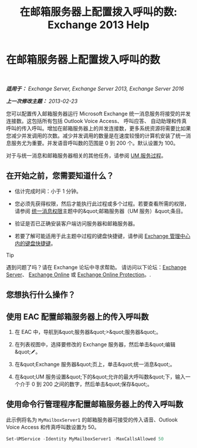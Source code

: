 ﻿---
title: '在邮箱服务器上配置拨入呼叫的数: Exchange 2013 Help'
TOCTitle: 在邮箱服务器上配置拨入呼叫的数
ms:assetid: 419e1de9-2bf8-48a8-824d-2a536b0a6d90
ms:mtpsurl: https://technet.microsoft.com/zh-cn/library/Aa997637(v=EXCHG.150)
ms:contentKeyID: 50556556
ms.date: 05/21/2018
mtps_version: v=EXCHG.150
ms.translationtype: MT
---

# 在邮箱服务器上配置拨入呼叫的数

 

_**适用于：** Exchange Server, Exchange Server 2013, Exchange Server 2016_

_**上一次修改主题：** 2013-02-23_

您可以配置传入邮箱服务器运行 Microsoft Exchange 统一消息服务将接受的并发连接数。这包括所有包括 Outlook Voice Access、 呼叫应答、 自动助理和传真呼叫的传入呼叫。增加在邮箱服务器上的并发连接数，更多系统资源将需要比如果您减少并发调用的次数。减少并发调用的数量是在速度较慢的计算机安装了统一消息服务尤为重要。并发语音呼叫数的范围是 0 到 200 个。默认设置为 100。

对于与统一消息和邮箱服务器相关的其他任务，请参阅 [UM 服务过程](um-services-procedures-exchange-2013-help.md)。

## 在开始之前，您需要知道什么？

  - 估计完成时间：小于 1 分钟。

  - 您必须先获得权限，然后才能执行此过程或多个过程。若要查看所需的权限，请参阅 [统一消息权限](unified-messaging-permissions-exchange-2013-help.md)主题中的\&quot;邮箱服务器（UM 服务）\&quot;条目。

  - 验证是否已正确安装客户端访问服务器和邮箱服务器。

  - 若要了解可能适用于此主题中过程的键盘快捷键，请参阅 [Exchange 管理中心内的键盘快捷键](keyboard-shortcuts-in-the-exchange-admin-center-exchange-online-protection-help.md)。

> [!TIP]  
> 遇到问题了吗？请在 Exchange 论坛中寻求帮助。 请访问以下论坛：<a href="https://go.microsoft.com/fwlink/p/?linkid=60612">Exchange Server</a>、 <a href="https://go.microsoft.com/fwlink/p/?linkid=267542">Exchange Online</a> 或 <a href="https://go.microsoft.com/fwlink/p/?linkid=285351">Exchange Online Protection</a>。.


## 您想执行什么操作？

## 使用 EAC 配置邮箱服务器上的传入呼叫数

1.  在 EAC 中，导航到\&quot;服务器\&quot;\>\&quot;服务器\&quot;。

2.  在列表视图中，选择要修改的 Exchange 服务器，然后单击\&quot;编辑\&quot;![编辑图标](images/Bb124582.6f53ccb2-1f13-4c02-bea0-30690e6ea71d(EXCHG.150).gif "编辑图标")。

3.  在\&quot;Exchange 服务器\&quot;页上，单击\&quot;统一消息\&quot;。

4.  在\&quot;UM 服务设置\&quot;下的\&quot;允许的最大呼叫数\&quot;下，输入一个介于 0 到 200 之间的数字，然后单击\&quot;保存\&quot;。

## 使用命令行管理程序配置邮箱服务器上的传入呼叫数

此示例将名为 `MyMailboxServer1` 的邮箱服务器可接受的传入语音、Outlook Voice Access 和传真呼叫数设置为 50。

```powershell
Set-UMService -Identity MyMailboxServer1 -MaxCallsAllowed 50
```

